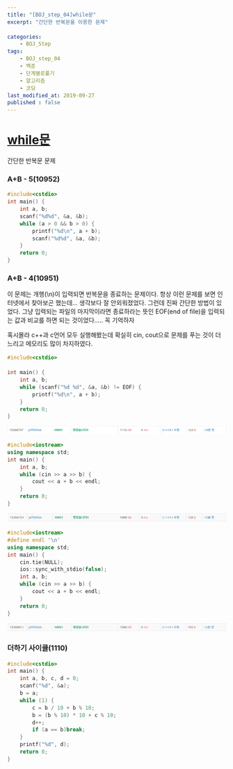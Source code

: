```yaml
---
title: "[BOJ_step_04]while문"
excerpt: "간단한 반복문을 이용한 문제"

categories:
    - BOJ_Step
tags:
    - BOJ_step_04
    - 백준
    - 단계별로풀기
    - 알고리즘
    - 코딩
last_modified_at: 2019-09-27
published : false
---
```

# [while문](https://www.acmicpc.net/step/2)
간단한 반복문 문제
  
### A+B - 5(10952) 
```cpp
#include<cstdio>
int main() {
	int a, b;
	scanf("%d%d", &a, &b);
	while (a > 0 && b > 0) {
		printf("%d\n", a + b);
		scanf("%d%d", &a, &b);
	}
	return 0;
}
```  
  
### A+B - 4(10951)  
이 문제는 개행(\n)이 입력되면 반복문을 종료하는 문제이다. 항상 이런 문제를 보면 인터넷에서 찾아보곤 했는데... 생각보다 잘 안외워졌었다. 그런데 진짜 간단한 방법이 있었다. 그냥 입력되는 파일의 마지막이라면 종료하라는 뜻인 EOF(end of file)을 입력되는 값과 비교를 하면 되는 것이었다..... 꼭 기억하자  
  
혹시몰라 c++과 c언어 모두 실행해봤는데 확실히 cin, cout으로 문제를 푸는 것이 더 느리고 메모리도 많이 차지하였다.
  
```c
#include<cstdio>

int main() {
	int a, b;
	while (scanf("%d %d", &a, &b) != EOF) {
		printf("%d\n", a + b);
	}
	return 0;
}
```  
[![](/assets/BOJ-step/BOJ-Step04-img01.PNG)](/assets/BOJ-step/BOJ-Step04-img01.PNG)  
  
```cpp
#include<iostream>
using namespace std;
int main() {
	int a, b;
	while (cin >> a >> b) {
		cout << a + b << endl;
	}
	return 0;
}
```  
[![](/assets/BOJ-step/BOJ-Step04-img02.PNG)](/assets/BOJ-step/BOJ-Step04-img02.PNG)    


```cpp
#include<iostream>
#define endl '\n'
using namespace std;
int main() {
	cin.tie(NULL);
	ios::sync_with_stdio(false);
	int a, b;
	while (cin >> a >> b) {
		cout << a + b << endl;
	}
	return 0;
}
```  
[![](/assets/BOJ-step/BOJ-Step04-img03.PNG)](/assets/BOJ-step/BOJ-Step04-img03.PNG)  
 
  
### 더하기 사이클(1110)  
```cpp
#include<cstdio>
int main() {
	int a, b, c, d = 0;
	scanf("%d", &a);
	b = a;
	while (1) {
		c = b / 10 + b % 10;
		b = (b % 10) * 10 + c % 10;
		d++;
		if (a == b)break;
	}
	printf("%d", d);
	return 0;
}
```  
